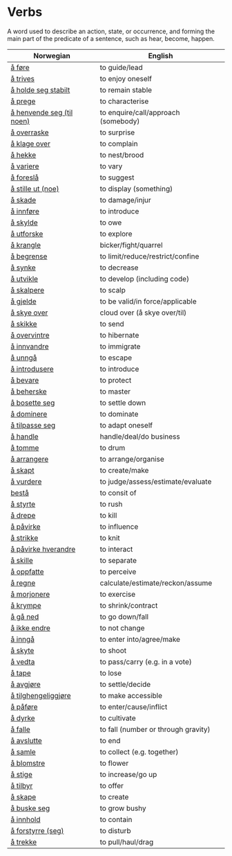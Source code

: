 # Verbs

A word used to describe an action, state, or occurrence, and forming the main part of the predicate of a sentence, such as hear, become, happen.

| Norwegian | English |
| --- | --- |
| [å føre](https://www.ordnett.no/search?language=no&phrase=å%20føre) | to guide/lead |
| [å trives](https://www.ordnett.no/search?language=no&phrase=å%20trives) | to enjoy oneself |
| [å holde seg stabilt](https://www.ordnett.no/search?language=no&phrase=å%20holde%20seg%20stabilt) | to remain stable |
| [å prege](https://www.ordnett.no/search?language=no&phrase=å%20prege) | to characterise |
| [å henvende seg (til noen)](https://www.ordnett.no/search?language=no&phrase=å%20henvende%20seg%20(til%20noen)) | to enquire/call/approach (somebody) |
| [å overraske](https://www.ordnett.no/search?language=no&phrase=å%20overraske) | to surprise |
| [å klage over](https://www.ordnett.no/search?language=no&phrase=å%20klage%20over) | to complain |
| [å hekke](https://www.ordnett.no/search?language=no&phrase=å%20hekke) | to nest/brood |
| [å variere](https://www.ordnett.no/search?language=no&phrase=å%20variere) | to vary |
| [å foreslå](https://www.ordnett.no/search?language=no&phrase=å%20foreslå) | to suggest |
| [å stille ut (noe)](https://www.ordnett.no/search?language=no&phrase=å%20stille%20ut%20(noe)) | to display (something) |
| [å skade](https://www.ordnett.no/search?language=no&phrase=å%20skade) | to damage/injur |
| [å innføre](https://www.ordnett.no/search?language=no&phrase=å%20innføre) | to introduce |
| [å skylde](https://www.ordnett.no/search?language=no&phrase=å%20skylde) | to owe |
| [å utforske](https://www.ordnett.no/search?language=no&phrase=å%20utforske) | to explore |
| [å krangle](https://www.ordnett.no/search?language=no&phrase=å%20krangle) | bicker/fight/quarrel |
| [å begrense](https://www.ordnett.no/search?language=no&phrase=å%20begrense) | to limit/reduce/restrict/confine |
| [å synke](https://www.ordnett.no/search?language=no&phrase=å%20synke) | to decrease |
| [å utvikle](https://www.ordnett.no/search?language=no&phrase=å%20utvikle) | to develop (including code) |
| [å skalpere](https://www.ordnett.no/search?language=no&phrase=å%20skalpere) | to scalp |
| [å gjelde](https://www.ordnett.no/search?language=no&phrase=å%20gjelde) | to be valid/in force/applicable |
| [å skye over](https://www.ordnett.no/search?language=no&phrase=å%20skye%20over) | cloud over (å skye over/til) |
| [å skikke](https://www.ordnett.no/search?language=no&phrase=å%20skikke) | to send |
| [å overvintre](https://www.ordnett.no/search?language=no&phrase=å%20overvintre) | to hibernate |
| [å innvandre](https://www.ordnett.no/search?language=no&phrase=å%20innvandre) | to immigrate |
| [å unngå](https://www.ordnett.no/search?language=no&phrase=å%20unngå) | to escape |
| [å introdusere](https://www.ordnett.no/search?language=no&phrase=å%20introdusere) | to introduce |
| [å bevare](https://www.ordnett.no/search?language=no&phrase=å%20bevare) | to protect |
| [å beherske](https://www.ordnett.no/search?language=no&phrase=å%20beherske) | to master |
| [å bosette seg](https://www.ordnett.no/search?language=no&phrase=å%20bosette%20seg) | to settle down |
| [å dominere](https://www.ordnett.no/search?language=no&phrase=å%20dominere) | to dominate |
| [å tilpasse seg](https://www.ordnett.no/search?language=no&phrase=å%20tilpasse%20seg) | to adapt oneself |
| [å handle](https://www.ordnett.no/search?language=no&phrase=å%20handle) | handle/deal/do business |
| [å tomme](https://www.ordnett.no/search?language=no&phrase=å%20tomme) | to drum |
| [å arrangere](https://www.ordnett.no/search?language=no&phrase=å%20arrangere) | to arrange/organise |
| [å skapt](https://www.ordnett.no/search?language=no&phrase=å%20skapt) | to create/make |
| [å vurdere](https://www.ordnett.no/search?language=no&phrase=å%20vurdere) | to judge/assess/estimate/evaluate |
| [bestå](https://www.ordnett.no/search?language=no&phrase=bestå) | to consit of |
| [å styrte](https://www.ordnett.no/search?language=no&phrase=å%20styrte) | to rush |
| [å drepe](https://www.ordnett.no/search?language=no&phrase=å%20drepe) | to kill |
| [å påvirke](https://www.ordnett.no/search?language=no&phrase=å%20påvirke) | to influence |
| [å strikke](https://www.ordnett.no/search?language=no&phrase=å%20strikke) | to knit |
| [å påvirke hverandre](https://www.ordnett.no/search?language=no&phrase=å%20påvirke%20hverandre) | to interact |
| [å skille](https://www.ordnett.no/search?language=no&phrase=å%20skille) | to separate |
| [å oppfatte](https://www.ordnett.no/search?language=no&phrase=å%20oppfatte) | to perceive |
| [å regne](https://www.ordnett.no/search?language=no&phrase=å%20regne) | calculate/estimate/reckon/assume |
| [å morjonere](https://www.ordnett.no/search?language=no&phrase=å%20morjonere) | to exercise |
| [å krympe](https://www.ordnett.no/search?language=no&phrase=å%20krympe) | to shrink/contract |
| [å gå ned](https://www.ordnett.no/search?language=no&phrase=å%20gå%20ned) | to go down/fall |
| [å ikke endre](https://www.ordnett.no/search?language=no&phrase=å%20ikke%20endre) | to not change |
| [å inngå](https://www.ordnett.no/search?language=no&phrase=å%20inngå) | to enter into/agree/make |
| [å skyte](https://www.ordnett.no/search?language=no&phrase=å%20skyte) | to shoot |
| [å vedta](https://www.ordnett.no/search?language=no&phrase=å%20vedta) | to pass/carry (e.g. in a vote) |
| [å tape](https://www.ordnett.no/search?language=no&phrase=å%20tape) | to lose |
| [å avgjøre](https://www.ordnett.no/search?language=no&phrase=å%20avgjøre) | to settle/decide |
| [å tilghengeliggjøre](https://www.ordnett.no/search?language=no&phrase=å%20tilghengeliggjøre) | to make accessible |
| [å påføre](https://www.ordnett.no/search?language=no&phrase=å%20påføre) | to enter/cause/inflict |
| [å dyrke](https://www.ordnett.no/search?language=no&phrase=å%20dyrke) | to cultivate |
| [å falle](https://www.ordnett.no/search?language=no&phrase=å%20falle) | to fall (number or through gravity) |
| [å avslutte](https://www.ordnett.no/search?language=no&phrase=å%20avslutte) | to end |
| [å samle](https://www.ordnett.no/search?language=no&phrase=å%20samle) | to collect (e.g. together) |
| [å blomstre](https://www.ordnett.no/search?language=no&phrase=å%20blomstre) | to flower |
| [å stige](https://www.ordnett.no/search?language=no&phrase=å%20stige) | to increase/go up |
| [å tilbyr](https://www.ordnett.no/search?language=no&phrase=å%20tilbyr) | to offer |
| [å skape](https://www.ordnett.no/search?language=no&phrase=å%20skape) | to create |
| [å buske seg](https://www.ordnett.no/search?language=no&phrase=å%20buske%20seg) | to grow bushy |
| [å innhold](https://www.ordnett.no/search?language=no&phrase=å%20innhold) | to contain |
| [å forstyrre (seg)](https://www.ordnett.no/search?language=no&phrase=å%20forstyrre%20(seg)) | to disturb |
| [å trekke](https://www.ordnett.no/search?language=no&phrase=å%20trekke) | to pull/haul/drag |

